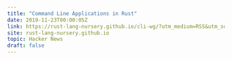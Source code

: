```yaml
---
title: "Command Line Applications in Rust"
date: 2019-11-23T00:00:05Z
link: https://rust-lang-nursery.github.io/cli-wg/?utm_medium=RSS&utm_source=hune
site: rust-lang-nursery.github.io
topic: Hacker News
draft: false
---
```

